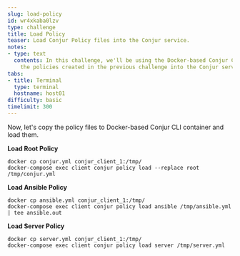```yaml
---
slug: load-policy
id: wr4xkaba0lzv
type: challenge
title: Load Policy
teaser: Load Conjur Policy files into the Conjur service.
notes:
- type: text
  contents: In this challenge, we'll be using the Docker-based Conjur CLI to load
    the policies created in the previous challenge into the Conjur service.
tabs:
- title: Terminal
  type: terminal
  hostname: host01
difficulty: basic
timelimit: 300
---
```

Now, let's copy the policy files to Docker-based Conjur CLI container and load them.

**Load Root Policy**

```
docker cp conjur.yml conjur_client_1:/tmp/
docker-compose exec client conjur policy load --replace root /tmp/conjur.yml
```

**Load Ansible Policy**

```
docker cp ansible.yml conjur_client_1:/tmp/
docker-compose exec client conjur policy load ansible /tmp/ansible.yml  | tee ansible.out
```

**Load Server Policy**

```
docker cp server.yml conjur_client_1:/tmp/
docker-compose exec client conjur policy load server /tmp/server.yml
```